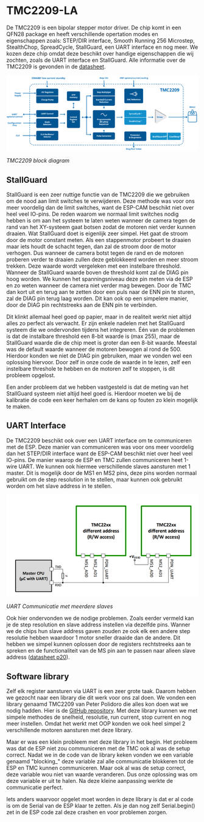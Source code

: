 # TMC2209-LA

De TMC2209 is een bipolar stepper motor driver. De chip komt in een QFN28 package en heeft verschillende opertation modes en eigenschappen zoals: STEP/DIR interface, Smooth Running 256 Microstep, StealthChop, SpreadCycle, StallGuard, een UART interface en nog meer. We kozen deze chip omdat deze beschikt over handige eigenschappen die wij zochten, zoals de UART interface en StallGuard. Alle informatie over de TMC2209 is gevonden in de [datasheet](https://www.trinamic.com/fileadmin/assets/Products/ICs_Documents/TMC2209_Datasheet_V103.pdf).

![](./assets/img/blokschema%20TMC.png)

_TMC2209 block diagram_

## StallGuard

StallGuard is een zeer nuttige functie van de TMC2209 die we gebruiken om de nood aan limit switches te verwijderen. Deze methode was voor ons meer voordelig dan de limit switches, want de ESP-CAM beschikt niet over heel veel IO-pins. De reden waarom we normaal limit switches nodig hebben is om aan het systeem te laten weten wanneer de camera tegen de rand van het XY-systeem gaat botsen zodat de motoren niet verder kunnen draaien. Wat StallGuard doet is eigenlijk zeer simpel. Het gaat de stroom door de motor constant meten. Als een stappenmotor probeert te draaien maar iets houdt de schacht tegen, dan zal de stroom door de motor verhogen. Dus wanneer de camera botst tegen de rand en de motoren proberen verder te draaien zullen deze geblokkeerd worden en meer stroom trekken. Deze waarde wordt vergeleken met een instelbare threshold. Wanneer de StallGuard waarde boven de threshold komt zal de DIAG pin hoog worden. We kunnen het spanningsniveau deze pin meten via de ESP en zo weten wanneer de camera niet verder mag bewegen. Door de TMC dan kort uit en terug aan te zetten door een puls naar de ENN pin te sturen, zal de DIAG pin terug laag worden. Dit kan ook op een simpelere manier, door de DIAG pin rechtstreeks aan de ENN pin te verbinden.

Dit klinkt allemaal heel goed op papier, maar in de realiteit werkt niet altijd alles zo perfect als verwacht. Er zijn enkele nadelen met het StallGuard systeem die we ondervonden tijdens het integreren. Één van de problemen is dat de instalbare threshold een 8-bit waarde is (max 255), maar de StallGuard waarde die de chip meet is groter dan een 8-bit waarde. Meestal was de default waarde wanneer de motoren bewogen al rond de 500. Hierdoor konden we niet de DIAG pin gebruiken, maar we vonden wel een oplossing hiervoor. Door zelf in onze code de waarde in te lezen, zelf een instelbare threshole te hebben en de motoren zelf te stoppen, is dit probleem opgelost.

Een ander probleem dat we hebben vastgesteld is dat de meting van het StallGuard systeem niet altijd heel goed is. Hierdoor moeten we bij de kalibratie de code een keer herhalen om de kans op fouten zo klein mogelijk te maken.

## UART Interface

De TMC2209 beschikt ook over een UART interface om te communiceren met de ESP. Deze manier van communiceren was voor ons meer voordelig dan het STEP/DIR interface want de ESP-CAM beschikt niet over heel veel IO-pins. De manier waarop de ESP en TMC zullen communiceren heet 1-wire UART. We kunnen ook hiermee verschillende slaves aansturen met 1 master. Dit is mogelijk door de MS1 en MS2 pins, deze pins worden normaal gebruikt om de step resolution in te stellen, maar kunnen ook gebruikt worden om het slave address in te stellen.

![](./assets/img/blokschema%20TMC%20UART.png)

_UART Communicatie met meerdere slaves_

Ook hier ondervonden we de nodige problemen. Zoals eerder vermeld kan je de step resolution en slave address instellen via dezelfde pins. Wanner we de chips hun slave address gaven zouden ze ook elk een andere step resolutie hebben waardoor 1 motor sneller draaide dan de andere. Dit hebben we simpel kunnen oplossen door de registers rechtstreeks aan te spreken en de functionaliteit van de MS pin aan te passen naar alleen slave address ([datasheet p20](https://www.trinamic.com/fileadmin/assets/Products/ICs_Documents/TMC2209_Datasheet_V103.pdf#page=20)).

## Software library

Zelf elk register aansturen via UART is een zeer grote taak. Daarom hebben we gezocht naar een library die dit werk voor ons zal doen. We vonden een library genaamd TMC2209 van Peter Polidoro die alles kon doen wat we nodig hadden. Hier is de [GitHub repository](https://github.com/janelia-arduino/TMC2209). Met deze library kunnen we met simpele methodes de snelheid, resolutie, run current, stop current en nog meer instellen. Omdat het werkt met OOP konden we ook heel simpel 2 verschillende motoren aansturen met deze library.

Maar er was een klein probleem met deze library in het begin. Het probleem was dat de ESP niet zou communiceren met de TMC ook al was de setup correct. Nadat we in de code van de library keken vonden we een variable genaamd "blocking\_" deze variable zal alle communicatie blokkeren tot de ESP en TMC kunnen communiceren. Maar ook al was de setup correct, deze variable wou niet van waarde veranderen. Dus onze oplossing was om deze variable er uit te halen. Na deze kleine aanpassing werkte de communicatie perfect.

Iets anders waarvoor opgelet moet worden in deze library is dat er al code is om de Serial van de ESP klaar te zetten. Als je dan nog zelf Serial.begin() zet in de ESP code zal deze crashen en voor problemen zorgen.
